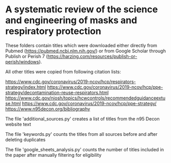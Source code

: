 # A systematic review of the science and engineering of masks and respiratory protection

These folders contain titles which were downloaded either directly from Pubmed (https://pubmed.ncbi.nlm.nih.gov/) or from Google Scholar through Publish or Perish 7 (https://harzing.com/resources/publish-or-perish/windows).

All other titles were copied from following citation lists:

https://www.cdc.gov/coronavirus/2019-ncov/hcp/respirators-strategy/index.html
https://www.cdc.gov/coronavirus/2019-ncov/hcp/ppe-strategy/decontamination-reuse-respirators.html
https://www.cdc.gov/niosh/topics/hcwcontrols/recommendedguidanceextuse.html
https://www.cdc.gov/coronavirus/2019-ncov/hcp/ppe-strategy/
https://www.n95decon.org/bibliography


The file 'additional_sources.py' creates a list of titles from the n95 Decon website text

The file 'keywords.py' counts the titles from all sources before and after deleting duplicates

The file 'google_sheets_analysis.py' counts the number of titles included in the paper after manually filtering for eligibility
